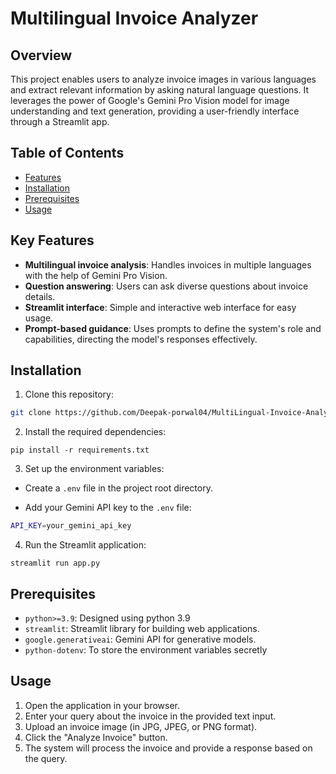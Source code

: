 # Multilingual Invoice Analyzer

## Overview

This project enables users to analyze invoice images in various languages and extract relevant information by asking natural language questions. It leverages the power of Google's Gemini Pro Vision model for image understanding and text generation, providing a user-friendly interface through a Streamlit app.

## Table of Contents

- [Features](#key-features)
- [Installation](#installation)
- [Prerequisites](#prerequisites)
- [Usage](#Usage)

## Key Features
- **Multilingual invoice analysis**: Handles invoices in multiple languages with the help of Gemini Pro Vision.
- **Question answering**: Users can ask diverse questions about invoice details.
- **Streamlit interface**: Simple and interactive web interface for easy usage.
- **Prompt-based guidance**: Uses prompts to define the system's role and capabilities, directing the model's responses effectively.


## Installation

1. Clone this repository:
  ```bash
  git clone https://github.com/Deepak-porwal04/MultiLingual-Invoice-Analyzer.git
  ```

2. Install the required dependencies:
  ```
  pip install -r requirements.txt
  ```
3. Set up the environment variables:

 - Create a `.env` file in the project root directory.

- Add your Gemini API key to the `.env` file:
```bash
API_KEY=your_gemini_api_key
  ```
4. Run the Streamlit application:
  ```
  streamlit run app.py
  ```

## Prerequisites

- `python>=3.9`: Designed using python 3.9 
- `streamlit`: Streamlit library for building web applications.
- `google.generativeai`: Gemini API for generative models.
- `python-dotenv`: To store the environment variables secretly  

## Usage

1. Open the application in your browser.
2. Enter your query about the invoice in the provided text input.
3. Upload an invoice image (in JPG, JPEG, or PNG format).
4. Click the "Analyze Invoice" button.
5. The system will process the invoice and provide a response based on the query.